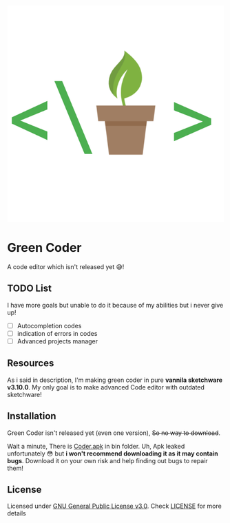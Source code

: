 ![App Icon](https://github.com/GreenCityLife/Green-Coder/blob/master/app/src/main/res/drawable-xhdpi/app_image.png) 
# Green Coder
A code editor which isn't released yet 😅!

## TODO List
I have more goals but unable to do it because of my abilities but i never give up!

- [ ] Autocompletion codes
- [ ] indication of errors in codes
- [ ] Advanced projects manager

## Resources
As i said in description, I'm making green coder in pure **vannila sketchware v3.10.0**. My only goal is to make advanced Code editor with outdated sketchware!

## Installation
Green Coder isn't released yet (even one version), ~~So no way to download~~. 

Wait a minute, There is [Coder.apk](bin/coder.apk) in bin folder. Uh, Apk leaked unfortunately 😳 but **i won't recommend downloading it as it may contain bugs**. Download it on your own risk and help finding out bugs to repair them!

## License
Licensed under [GNU General Public License v3.0](https://www.gnu.org/licenses/gpl-3.0.en.html). Check [LICENSE](LICENSE) for more details
